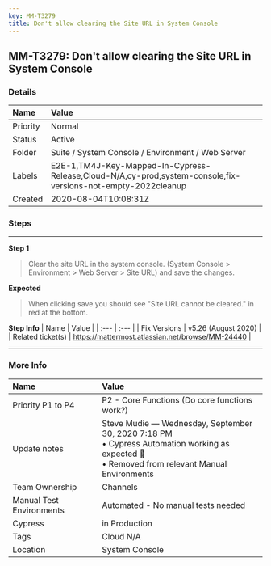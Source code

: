 ```yaml
---
key: MM-T3279
title: Don't allow clearing the Site URL in System Console
---
```


## MM-T3279: Don't allow clearing the Site URL in System Console

### Details

| Name     | Value                                                                                                        |
| :------- | :----------------------------------------------------------------------------------------------------------- |
| Priority | Normal                                                                                                       |
| Status   | Active                                                                                                       |
| Folder   | Suite / System Console / Environment / Web Server                                                            |
| Labels   | E2E-1,TM4J-Key-Mapped-In-Cypress-Release,Cloud-N/A,cy-prod,system-console,fix-versions-not-empty-2022cleanup |
| Created  | 2020-08-04T10:08:31Z                                                                                         |

### Steps

<hr/>

**Step 1**

> <article>Clear the site URL in the system console. (System Console &gt; Environment &gt; Web Server &gt; Site URL) and save the changes.</article>

**Expected**

> <article>When clicking save you should see "Site URL cannot be cleared." in red at the bottom. </article>

**Step Info**
| Name | Value |
| :--- | :--- |
| Fix Versions | v5.26 (August 2020) |
| Related ticket(s) | https://mattermost.atlassian.net/browse/MM-24440 |

<hr/>

### More Info

| Name                     | Value                                                                                                                                            |
| :----------------------- | :----------------------------------------------------------------------------------------------------------------------------------------------- |
| Priority P1 to P4        | P2 - Core Functions (Do core functions work?)                                                                                                    |
| Update notes             | Steve Mudie — Wednesday, September 30, 2020 7:18 PM<br>• Cypress Automation working as expected 🎉<br>• Removed from relevant Manual Environments |
| Team Ownership           | Channels                                                                                                                                         |
| Manual Test Environments | Automated - No manual tests needed                                                                                                               |
| Cypress                  | in Production                                                                                                                                    |
| Tags                     | Cloud N/A                                                                                                                                        |
| Location                 | System Console                                                                                                                                   |
